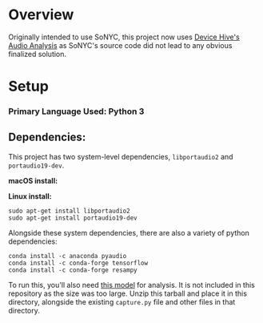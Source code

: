 # Overview

Originally intended to use SoNYC, this project now uses [Device Hive's Audio Analysis](https://github.com/devicehive/devicehive-audio-analysis) as SoNYC's source code did not lead to any obvious finalized solution.

# Setup

### Primary Language Used: Python 3

## Dependencies:

This project has two system-level dependencies, `libportaudio2` and `portaudio19-dev`.

**macOS install:**

**Linux install:**

	sudo apt-get install libportaudio2
	sudo apt-get install portaudio19-dev

Alongside these system dependencies, there are also a variety of python dependencies:

	conda install -c anaconda pyaudio
	conda install -c conda-forge tensorflow
	conda install -c conda-forge resampy
	

To run this, you'll also need [this model](https://s3.amazonaws.com/audioanalysis/models.tar.gz) for analysis. It is not included in this repository as the size was too large. Unzip this tarball and place it in this directory, alongside the existing `capture.py` file and other files in that directory.